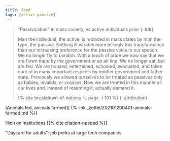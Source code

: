 ```yaml
---
title: Feed
tags: [active-passive]
---
```


> "Passivication" in mass society, vs active individuals prior
> {:.tldr}
>
> Man the individual, the active, is replaced in mass states by man the type,
> the passive. Nothing illustrates more tellingly this transformation than
> our increasing preference for the passive voice in our speech. We no longer
> fly to London. With a touch of pride we now say that we are flown there by
> the government or an air line. We no longer eat, but are fed. We are housed,
> entertained, schooled, evacuated, and taken care of in many important
> respects by mother government and father state. Previously we allowed
> ourselves to be treated as passives only as babies, invalids, or corpses.
> Now we are treated in this manner all our lives and, instead of resenting
> it, actually demand it.
> 
> {% cite breakdown-of-nations -L page -l 101 %}
> {:.attribution}

[Animals fed, animals farmed](
  {% link _zettel/202101200401-animals-farmed.md %})

Illich on institutions [{% cite citation-needed %}]

"Daycare for adults": job perks at large tech companies
